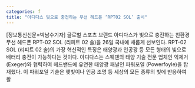 ```yaml
---
categories: f
title: "아디다스 빛으로 충전하는 무선 헤드폰 ‘RPT02 SOL’ 출시"
---
```

[정보통신신문=박남수기자] 글로벌 스포츠 브랜드 아디다스가 빛으로 충전하는 친환경 무선 헤드폰 RPT-02 SOL (리피트 02 솔)을 26일 국내에 새롭게 선보인다. RPT-02 SOL (리피트 02 솔)의 가장 혁신적인 특징은 태양광과 인공광 등 모든 형태의 빛으로 배터리 충전이 가능하다는 것이다. 아디다스는 스웨덴의 태양 기술 전문 업체인 익제거 (Exeger)와 협력하여 헤드밴드에 유연한 태양광 패널인 파워포일 (Powerfoyle)을 탑재했다. 이 파워포일 기술은 햇빛이나 인공 조명 등 세상의 모든 종류의 빛에 반응하여 활